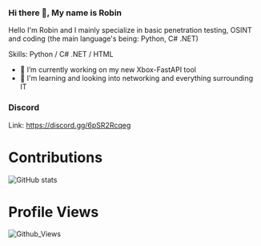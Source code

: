 ### Hi there 👋, My name is Robin

Hello I'm Robin and I mainly specialize in basic penetration testing, OSINT and coding (the main language's being: Python, C# .NET)

Skills: Python / C# .NET / HTML

- 🔭 I’m currently working on my new Xbox-FastAPI tool
- 🧠 I'm learning and looking into networking and everything surrounding IT

### Discord

Link: https://discord.gg/6pSR2Rcqeg

# Contributions
![GitHub stats](https://github-readme-stats.vercel.app/api?username=RobinCodes&show_icons=true&theme=vue-dark&hide_border=true) 

# Profile Views
![Github_Views](https://komarev.com/ghpvc/?username=RobinCodes&color=green)
